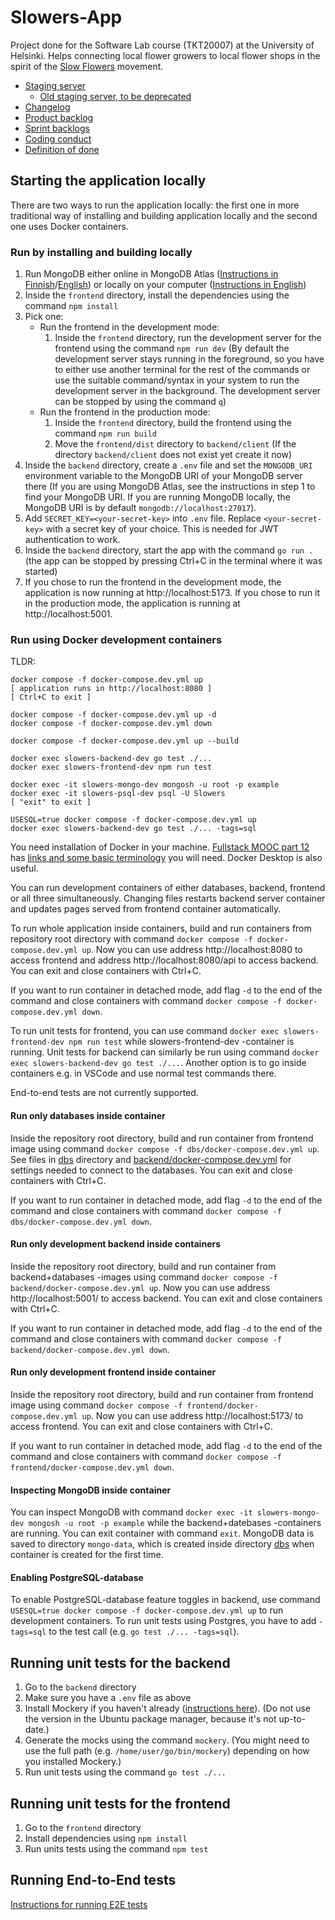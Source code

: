 # Slowers-App

Project done for the Software Lab course (TKT20007) at the University of Helsinki. Helps connecting local flower growers to local flower shops in the spirit of the [Slow Flowers](https://en.wikipedia.org/wiki/Slow_Flowers) movement.

- [Staging server](https://slowers-app.ext.ocp-test-0.k8s.it.helsinki.fi)
    - [Old staging server, to be deprecated](https://slowers.ext.ocp-test-0.k8s.it.helsinki.fi)
- [Changelog](documentation/changelog.md)
- [Product backlog](https://github.com/orgs/Slowers-Team/projects/17)
- [Sprint backlogs](https://github.com/orgs/Slowers-Team/projects?query=is%3Aopen+Sprint)
- [Coding conduct](documentation/coding_conduct.md)
- [Definition of done](documentation/definition_of_done.md)

## Starting the application locally

There are two ways to run the application locally: the first one in more traditional way of installing and building application locally and the second one uses Docker containers.

### Run by installing and building locally

1. Run MongoDB either online in MongoDB Atlas ([Instructions in Finnish](https://fullstackopen.com/osa3/tietojen_tallettaminen_mongo_db_tietokantaan#mongo-db)/[English](https://fullstackopen.com/en/part3/saving_data_to_mongo_db#mongo-db)) or locally on your computer ([Instructions in English](https://www.mongodb.com/docs/manual/administration/install-community))
2. Inside the `frontend` directory, install the dependencies using the command `npm install`
3. Pick one:
    - Run the frontend in the development mode:
        1. Inside the `frontend` directory, run the development server for the frontend using the command `npm run dev` (By default the development server stays running in the foreground, so you have to either use another terminal for the rest of the commands or use the suitable command/syntax in your system to run the development server in the background. The development server can be stopped by using the command `q`)
    - Run the frontend in the production mode:
        1. Inside the `frontend` directory, build the frontend using the command `npm run build`
        2. Move the `frontend/dist` directory to `backend/client` (If the directory `backend/client` does not exist yet create it now)
4. Inside the `backend` directory, create a `.env` file and set the `MONGODB_URI` environment variable to the MongoDB URI of your MongoDB server there (If you are using MongoDB Atlas, see the instructions in step 1 to find your MongoDB URI. If you are running MongoDB locally, the MongoDB URI is by default `mongodb://localhost:27017`).
5. Add `SECRET_KEY=<your-secret-key>` into `.env` file. Replace `<your-secret-key>` with a secret key of your choice. This is needed for JWT authentication to work.
6. Inside the `backend` directory, start the app with the command `go run .` (the app can be stopped by pressing Ctrl+C in the terminal where it was started)
7. If you chose to run the frontend in the development mode, the application is now running at http://localhost:5173. If you chose to run it in the production mode, the application is running at http://localhost:5001.

### Run using Docker development containers

TLDR:
```
docker compose -f docker-compose.dev.yml up
[ application runs in http://localhost:8080 ]
[ Ctrl+C to exit ]

docker compose -f docker-compose.dev.yml up -d
docker compose -f docker-compose.dev.yml down

docker compose -f docker-compose.dev.yml up --build

docker exec slowers-backend-dev go test ./...
docker exec slowers-frontend-dev npm run test

docker exec -it slowers-mongo-dev mongosh -u root -p example
docker exec -it slowers-psql-dev psql -U Slowers
[ "exit" to exit ]

USESQL=true docker compose -f docker-compose.dev.yml up
docker exec slowers-backend-dev go test ./... -tags=sql
```

You need installation of Docker in your machine. [Fullstack MOOC part 12](https://fullstackopen.com/en/part12) has [links and some basic terminology](https://fullstackopen.com/en/part12/introduction_to_containers#installing-everything-required-for-this-part) you will need. Docker Desktop is also useful.

You can run development containers of either databases, backend, frontend or all three simultaneously. Changing files restarts backend server container and updates pages served from frontend container automatically.

To run whole application inside containers, build and run containers from repository root directory with command `docker compose -f docker-compose.dev.yml up`. Now you can use address http://localhost:8080 to access frontend and address http://localhost:8080/api to access backend. You can exit and close containers with Ctrl+C.

If you want to run container in detached mode, add flag `-d` to the end of the command and close containers with command `docker compose -f docker-compose.dev.yml down`.

To run unit tests for frontend, you can use command `docker exec slowers-frontend-dev npm run test` while slowers-frontend-dev -container is running. Unit tests for backend can similarly be run using command `docker exec slowers-backend-dev go test ./...`. Another option is to go inside containers e.g. in VSCode and use normal test commands there.

End-to-end tests are not currently supported.

#### Run only databases inside container
Inside the repository root directory, build and run container from frontend image using command `docker compose -f dbs/docker-compose.dev.yml up`. See files in [dbs](dbs/) directory and [backend/docker-compose.dev.yml](backend/docker-compose.dev.yml) for settings needed to connect to the databases. You can exit and close containers with Ctrl+C.

If you want to run container in detached mode, add flag `-d` to the end of the command and close containers with command `docker compose -f dbs/docker-compose.dev.yml down`.

#### Run only development backend inside containers
Inside the repository root directory, build and run container from backend+databases -images using command `docker compose -f backend/docker-compose.dev.yml up`. Now you can use address http://localhost:5001/ to access backend. You can exit and close containers with Ctrl+C.

If you want to run container in detached mode, add flag `-d` to the end of the command and close containers with command `docker compose -f backend/docker-compose.dev.yml down`.

#### Run only development frontend inside container
Inside the repository root directory, build and run container from frontend image using command `docker compose -f frontend/docker-compose.dev.yml up`. Now you can use address http://localhost:5173/ to access frontend. You can exit and close containers with Ctrl+C.

If you want to run container in detached mode, add flag `-d` to the end of the command and close containers with command `docker compose -f frontend/docker-compose.dev.yml down`.

#### Inspecting MongoDB inside container

You can inspect MongoDB with command `docker exec -it slowers-mongo-dev mongosh -u root -p example` while the backend+datebases -containers are running. You can exit container with command `exit`. MongoDB data is saved to directory `mongo-data`, which is created inside directory [dbs](dbs/) when container is created for the first time.

#### Enabling PostgreSQL-database

To enable PostgreSQL-database feature toggles in backend, use command `USESQL=true docker compose -f docker-compose.dev.yml up` to run development containers. To run unit tests using Postgres, you have to add `-tags=sql` to the test call (e.g. `go test ./... -tags=sql`).

## Running unit tests for the backend

1. Go to the `backend` directory
2. Make sure you have a `.env` file as above
3. Install Mockery if you haven't already ([instructions here](https://vektra.github.io/mockery/latest/installation)). (Do not use the version in the Ubuntu package manager, because it's not up-to-date.)
4. Generate the mocks using the command `mockery`. (You might need to use the full path (e.g. `/home/user/go/bin/mockery`) depending on how you installed Mockery.)
5. Run unit tests using the command `go test ./...`

## Running unit tests for the frontend

1. Go to the `frontend` directory
2. Install dependencies using `npm install`
3. Run units tests using the command `npm test`

## Running End-to-End tests

[Instructions for running E2E tests](documentation/e2e_tests.md)

